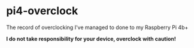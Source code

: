 # pi4-overclock
The record of overclocking I've managed to done to my Raspberry Pi 4b+

**I do not take responsibility for your device, overclock with caution!**
